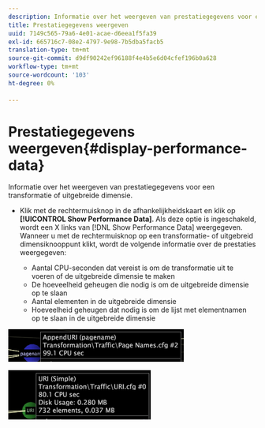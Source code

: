```yaml
---
description: Informatie over het weergeven van prestatiegegevens voor een transformatie of uitgebreide dimensie.
title: Prestatiegegevens weergeven
uuid: 7149c565-79a6-4e01-acae-d6eea1f5fa39
exl-id: 665716c7-08e2-4797-9e98-7b5dba5facb5
translation-type: tm+mt
source-git-commit: d9df90242ef96188f4e4b5e6d04cfef196b0a628
workflow-type: tm+mt
source-wordcount: '103'
ht-degree: 0%

---
```


# Prestatiegegevens weergeven{#display-performance-data}

Informatie over het weergeven van prestatiegegevens voor een transformatie of uitgebreide dimensie.

* Klik met de rechtermuisknop in de afhankelijkheidskaart en klik op **[!UICONTROL Show Performance Data]**. Als deze optie is ingeschakeld, wordt een X links van [!DNL Show Performance Data] weergegeven. Wanneer u met de rechtermuisknop op een transformatie- of uitgebreid dimensiknooppunt klikt, wordt de volgende informatie over de prestaties weergegeven:

   * Aantal CPU-seconden dat vereist is om de transformatie uit te voeren of de uitgebreide dimensie te maken
   * De hoeveelheid geheugen die nodig is om de uitgebreide dimensie op te slaan
   * Aantal elementen in de uitgebreide dimensie
   * Hoeveelheid geheugen dat nodig is om de lijst met elementnamen op te slaan in de uitgebreide dimensie

![](assets/vis_DependencyMap_PerfData_Transformation.png)

![](assets/vis_DependencyMap_PerfData_ExtDims.png)
